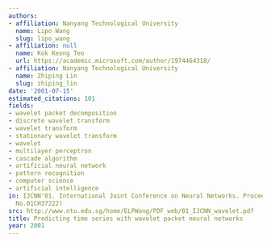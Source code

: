 ```yaml
---
authors:
- affiliation: Nanyang Technological University
  name: Lipo Wang
  slug: lipo_wang
- affiliation: null
  name: Kok Keong Teo
  url: https://academic.microsoft.com/author/1974464318/
- affiliation: Nanyang Technological University
  name: Zhiping Lin
  slug: zhiping_lin
date: '2001-07-15'
estimated_citations: 101
fields:
- wavelet packet decomposition
- discrete wavelet transform
- wavelet transform
- stationary wavelet transform
- wavelet
- multilayer perceptron
- cascade algorithm
- artificial neural network
- pattern recognition
- computer science
- artificial intelligence
in: IJCNN'01. International Joint Conference on Neural Networks. Proceedings (Cat.
  No.01CH37222)
src: http://www.ntu.edu.sg/home/ELPWang/PDF_web/01_IJCNN_wavelet.pdf
title: Predicting time series with wavelet packet neural networks
year: 2001
---
```

